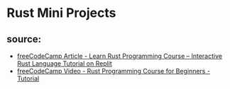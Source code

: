 # Rust Mini Projects

## source:
- [freeCodeCamp Article - Learn Rust Programming Course – Interactive Rust Language Tutorial on Replit](https://www.freecodecamp.org/news/rust-in-replit/)
- [freeCodeCamp Video - Rust Programming Course for Beginners - Tutorial](https://www.youtube.com/watch?v=MsocPEZBd-M&t=148s)